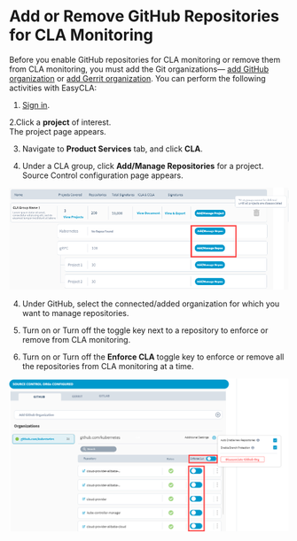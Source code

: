 # Add or Remove GitHub Repositories for CLA Monitoring

Before you enable GitHub repositories for CLA monitoring or remove them from CLA monitoring, you must add the Git organizations— [add GitHub organization](./#add-github-organization) or [add Gerrit organization](./#add-gerrit-organization). You can perform the following activities with EasyCLA:

1. [Sign in](../sign-in-to-project-console.md).

2.Click a **project** of interest.  
The project page appears.

3. Navigate to **Product Services** tab, and click **CLA**.

3. Under a CLA group, click **Add/Manage Repositories** for a project.  
Source Control configuration page appears.

![Add and Manage Repositories](../../../../.gitbook/assets/add-manage-repositories.png)

4. Under GitHub, select the connected/added organization for which you want to manage repositories.

5. Turn on or Turn off the toggle key next to a repository to enforce or remove from CLA monitoring.

6. Turn on or Turn off the **Enforce CLA** toggle key to enforce or remove all the repositories from CLA monitoring at a time.

![Add or Remove Repositories from CLA Monitoring](../../../../.gitbook/assets/add-or-remove-repositories.png)

